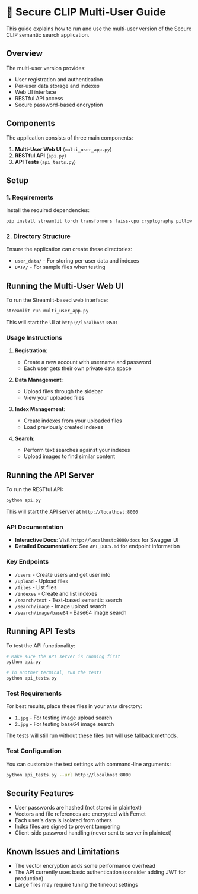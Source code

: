 # 🔐 Secure CLIP Multi-User Guide

This guide explains how to run and use the multi-user version of the Secure CLIP semantic search application.

## Overview

The multi-user version provides:
- User registration and authentication
- Per-user data storage and indexes
- Web UI interface
- RESTful API access
- Secure password-based encryption

## Components

The application consists of three main components:

1. **Multi-User Web UI** (`multi_user_app.py`)
2. **RESTful API** (`api.py`)
3. **API Tests** (`api_tests.py`)

## Setup

### 1. Requirements

Install the required dependencies:

```bash
pip install streamlit torch transformers faiss-cpu cryptography pillow fastapi uvicorn python-multipart requests
```

### 2. Directory Structure

Ensure the application can create these directories:
- `user_data/` - For storing per-user data and indexes
- `DATA/` - For sample files when testing

## Running the Multi-User Web UI

To run the Streamlit-based web interface:

```bash
streamlit run multi_user_app.py
```

This will start the UI at `http://localhost:8501`

### Usage Instructions

1. **Registration**:
   - Create a new account with username and password
   - Each user gets their own private data space

2. **Data Management**:
   - Upload files through the sidebar
   - View your uploaded files

3. **Index Management**:
   - Create indexes from your uploaded files
   - Load previously created indexes

4. **Search**:
   - Perform text searches against your indexes
   - Upload images to find similar content

## Running the API Server

To run the RESTful API:

```bash
python api.py
```

This will start the API server at `http://localhost:8000`

### API Documentation

- **Interactive Docs**: Visit `http://localhost:8000/docs` for Swagger UI
- **Detailed Documentation**: See `API_DOCS.md` for endpoint information

### Key Endpoints

- `/users` - Create users and get user info
- `/upload` - Upload files
- `/files` - List files 
- `/indexes` - Create and list indexes
- `/search/text` - Text-based semantic search
- `/search/image` - Image upload search
- `/search/image/base64` - Base64 image search

## Running API Tests

To test the API functionality:

```bash
# Make sure the API server is running first
python api.py

# In another terminal, run the tests
python api_tests.py
```

### Test Requirements

For best results, place these files in your `DATA` directory:
- `1.jpg` - For testing image upload search
- `2.jpg` - For testing base64 image search

The tests will still run without these files but will use fallback methods.

### Test Configuration

You can customize the test settings with command-line arguments:

```bash
python api_tests.py --url http://localhost:8000
```

## Security Features

- User passwords are hashed (not stored in plaintext)
- Vectors and file references are encrypted with Fernet
- Each user's data is isolated from others
- Index files are signed to prevent tampering
- Client-side password handling (never sent to server in plaintext)

## Known Issues and Limitations

- The vector encryption adds some performance overhead
- The API currently uses basic authentication (consider adding JWT for production)
- Large files may require tuning the timeout settings

